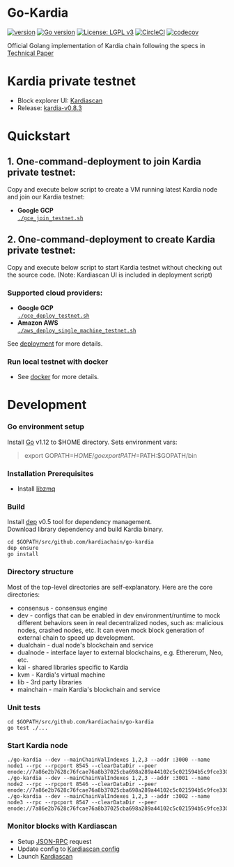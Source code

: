 # Go-Kardia

[![version](https://img.shields.io/github/release/qubyte/rubidium.svg)](https://github.com/kardiachain/go-kardia/releases/latest)
[![Go version](https://img.shields.io/badge/go-1.12.9-blue.svg)](https://github.com/moovweb/gvm)
[![License: LGPL v3](https://img.shields.io/badge/License-LGPL%20v3-blue.svg)](https://www.gnu.org/licenses/lgpl-3.0)
[![CircleCI](https://circleci.com/gh/kardiachain/go-kardia.svg?style=shield&circle-token=3163b86cadff994c8e322dc3aedf57c61f541c42)](https://circleci.com/gh/kardiachain/go-kardia)
[![codecov](https://codecov.io/gh/kardiachain/go-kardia/branch/master/graph/badge.svg?token=9HzVclw3dp)](https://codecov.io/gh/kardiachain/go-kardia)

Official Golang implementation of Kardia chain following the specs in [Technical Paper](http://dl.kardiachain.io/paper.pdf)

# Kardia private testnet
- Block explorer UI: [Kardiascan](http://scan.kardiachain.io/)
- Release: [kardia-v0.8.3](https://github.com/kardiachain/go-kardia/releases/tag/v0.8.3)


# Quickstart
## 1. One-command-deployment to join Kardia private testnet:
Copy and execute below script to create a VM running latest Kardia node and join our Kardia testnet:
- **Google GCP**  
[`./gce_join_testnet.sh`](https://github.com/kardiachain/go-kardia/blob/master/deployment/gce_join_testnet.sh)  

## 2. One-command-deployment to create Kardia private testnet:
Copy and execute below script to start Kardia testnet without checking out the source code. (Note: Kardiascan UI is included in deployment script)
### Supported cloud providers:
- **Google GCP**  
[`./gce_deploy_testnet.sh`](https://github.com/kardiachain/go-kardia/blob/master/deployment/gce_deploy_testnet.sh)   
- **Amazon AWS**  
[`./aws_deploy_single_machine_testnet.sh`](https://github.com/kardiachain/go-kardia/blob/master/deployment/aws_deploy_single_machine_testnet.sh)   

See [deployment](https://github.com/kardiachain/go-kardia/tree/master/deployment) for more details.  

### Run local testnet with docker
- See [docker](https://github.com/kardiachain/go-kardia/tree/master/docker) for more details.

# Development
### Go environment setup
Install [Go](https://golang.org/doc/install) v1.12 to $HOME directory. Sets environment vars:  
> export GOPATH=$HOME/go  
> export PATH=$PATH:$GOPATH/bin

### Installation Prerequisites
* Install [libzmq](https://github.com/zeromq/libzmq) 

### Build
Install [dep](https://github.com/golang/dep) v0.5 tool for dependency management.  
Download library dependency and build Kardia binary.
```
cd $GOPATH/src/github.com/kardiachain/go-kardia
dep ensure
go install
```

### Directory structure
Most of the top-level directories are self-explanatory. Here are the core directories:
* consensus - consensus engine
* dev - configs that can be enabled in dev environment/runtime to mock different behaviors seen in real decentralized nodes, such as: malicious nodes, crashed nodes, etc. It can even mock block generation of external chain to speed up development.
* dualchain - dual node's blockchain and service
* dualnode - interface layer to external blockchains, e.g. Ethererum, Neo, etc.
* kai - shared libraries specific to Kardia
* kvm - Kardia's virtual machine
* lib - 3rd party libraries
* mainchain - main Kardia's blockchain and service

### Unit tests
```
cd $GOPATH/src/github.com/kardiachain/go-kardia
go test ./...
```

### Start Kardia node
```
./go-kardia --dev --mainChainValIndexes 1,2,3 --addr :3000 --name node1 --rpc --rpcport 8545 --clearDataDir --peer enode://7a86e2b7628c76fcae76a8b37025cba698a289a44102c5c021594b5c9fce33072ee7ef992f5e018dc44b98fa11fec53824d79015747e8ac474f4ee15b7fbe860@127.0.0.1:3000,enode://660889e39b37ade58f789933954123e56d6498986a0cd9ca63d223e866d5521aaedc9e5298e2f4828a5c90f4c58fb24e19613a462ca0210dd962821794f630f0@127.0.0.1:3001,enode://2e61f57201ec804f9d5298c4665844fd077a2516cd33eccea48f7bdf93de5182da4f57dc7b4d8870e5e291c179c05ff04100718b49184f64a7c0d40cc66343da@127.0.0.1:3002
./go-kardia --dev --mainChainValIndexes 1,2,3 --addr :3001 --name node2 --rpc --rpcport 8546 --clearDataDir --peer enode://7a86e2b7628c76fcae76a8b37025cba698a289a44102c5c021594b5c9fce33072ee7ef992f5e018dc44b98fa11fec53824d79015747e8ac474f4ee15b7fbe860@127.0.0.1:3000,enode://660889e39b37ade58f789933954123e56d6498986a0cd9ca63d223e866d5521aaedc9e5298e2f4828a5c90f4c58fb24e19613a462ca0210dd962821794f630f0@127.0.0.1:3001,enode://2e61f57201ec804f9d5298c4665844fd077a2516cd33eccea48f7bdf93de5182da4f57dc7b4d8870e5e291c179c05ff04100718b49184f64a7c0d40cc66343da@127.0.0.1:3002
./go-kardia --dev --mainChainValIndexes 1,2,3 --addr :3002 --name node3 --rpc --rpcport 8547 --clearDataDir --peer enode://7a86e2b7628c76fcae76a8b37025cba698a289a44102c5c021594b5c9fce33072ee7ef992f5e018dc44b98fa11fec53824d79015747e8ac474f4ee15b7fbe860@127.0.0.1:3000,enode://660889e39b37ade58f789933954123e56d6498986a0cd9ca63d223e866d5521aaedc9e5298e2f4828a5c90f4c58fb24e19613a462ca0210dd962821794f630f0@127.0.0.1:3001,enode://2e61f57201ec804f9d5298c4665844fd077a2516cd33eccea48f7bdf93de5182da4f57dc7b4d8870e5e291c179c05ff04100718b49184f64a7c0d40cc66343da@127.0.0.1:3002
```

### Monitor blocks with Kardiascan
- Setup [JSON-RPC](https://github.com/kardiachain/go-kardia/tree/master/rpc) request
- Update config to [Kardiascan config](https://github.com/kardiachain/KardiaScan#update-node-config)
- Launch [Kardiascan](https://github.com/kardiachain/KardiaScan#run-development-mode)
